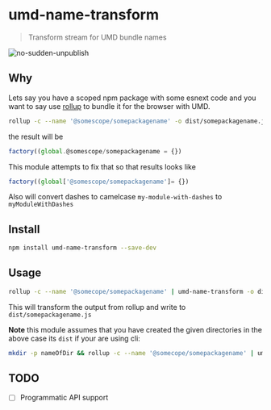 # umd-name-transform
> Transform stream for UMD bundle names

![no-sudden-unpublish](https://img.shields.io/badge/no%20sudden-unpublish%20%E2%9A%93-ff69b4.svg?style=flat)

## Why

Lets say you have a scoped npm package with some esnext code and you want to say use [rollup](rollupjs.org) to bundle it for the browser with UMD.

```sh
rollup -c --name '@somescope/somepackagename' -o dist/somepackagename.js
```

the result will be 

```js
factory((global.@somescope/somepackagename = {})
```


This module attempts to fix that so that results looks like 

```js
factory((global['@somescope/somepackagename']= {})
```

Also will convert dashes to camelcase `my-module-with-dashes` to `myModuleWithDashes`

## Install

```sh
npm install umd-name-transform --save-dev
```

## Usage

```sh
rollup -c --name '@somecope/somepackagename' | umd-name-transform -o dist/somepackagename.js
```

This will transform the output from rollup and write to `dist/somepackagename.js`

**Note** this module assumes that you have created the given directories in the above case its `dist` if your are using cli:

```sh
mkdir -p nameOfDir && rollup -c --name '@somecope/somepackagename' | umd-name-transform -o nameOfDir/somepackagename.js
```

## TODO
- [ ] Programmatic API support
